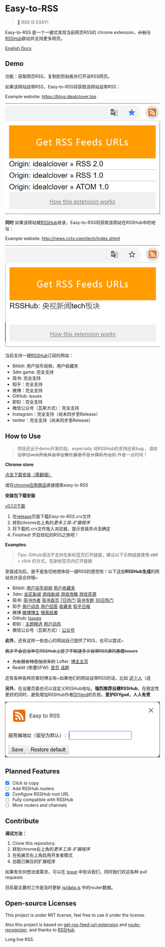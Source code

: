 # Easy-to-RSS

> 🚀 RSS IS EASY!

Easy-to-RSS 是一个一键式发现当前网页RSS的 chrome extension，~~计划~~与[RSSHub](https://github.com/DIYgod/RSSHub)联动并支持更多网页。

[English Docs](https://github.com/idealclover/Easy-to-RSS/blob/master/README.md)

## Demo

功能：获取网页RSS，复制到剪贴板并打开该RSS网页。

如果该网站自带RSS，Easy-to-RSS将获取该网站自带RSS：

Example website: https://blog.idealclover.top

![demo-origin.png](./pics/demo-origin.png)

**同时** 如果该网站被[RSSHub](https://github.com/DIYgod/RSSHub)收录，Easy-to-RSS将获取该网站在RSSHub中的地址：

Example website: http://news.cctv.com/tech/index.shtml

![demo-rsshub.png](./pics/demo-rsshub.png)

当前支持一键[RSSHub](https://github.com/DIYgod/RSSHub)订阅的网站：

* Bilibili: 用户投币视频，用户收藏夹
* 3dm game: 完全支持
* 简书: 完全支持
* 知乎：完全支持
* 微博：完全支持
* GitHub: issues
* 即刻：完全支持
* 微信公众号（瓦斯方式）：完全支持
* Instagram：完全支持（尚未同步至Release）
* twitter：完全支持（尚未同步至Release）

## How to Use

> 项目还出于demo开发阶段，especially 对RSSHub的支持还有bug ，请给 ~~没学过web开发并且学业繁忙甚至不是计算机专业的~~ 作者一点时间！

**Chrome store**

[点击下载安装（需翻墙）](https://chrome.google.com/webstore/detail/easy-to-rss/hbcmpkcpbnecinpngdnfbnknfkdpdfli)

或在[chrome应用商店](https://chrome.google.com/webstore)直接搜索*easy to RSS*

**安装包下载安装**

[v0.1.0下载](https://github.com/idealclover/Easy-to-RSS/releases/download/v0.1.0/Easy-to-RSS.crx)

1. 在[release](https://github.com/idealclover/Easy-to-RSS/releases)页面下载*Easy-to-RSS.crx*文件
2. 转到chrome右上角的*更多工具-扩展程序*
3. 将下载的.crx文件拖入浏览器，提示安装并点击确定
4. Finished! 开启轻松的RSS之旅吧！

**Examples:**

> Tips: Github语法不支持在新标签页打开链接，建议以下示例链接使用 **ctrl**  + click 的方式，在新标签页内打开链接

安装成功后，是不是急切地想体验一键RSS的感觉啦！以下这些**RSSHub生成**的网站也许适合你哦~

* Bilibili: [用户投币视频](https://space.bilibili.com/5044093/#/) [用户收藏夹](https://space.bilibili.com/5044093/#/)
* 3dm: [全区新闻](https://www.3dmgame.com/news/) [游戏新闻](https://www.3dmgame.com/games/civilization6/news/) [游戏攻略](https://www.3dmgame.com/games/civilization6/gl/) [游戏资源](https://www.3dmgame.com/games/civilization6/resource/)
* 简书: [简书作者](https://www.jianshu.com/u/3460d089ffd3) [简书首页](https://www.jianshu.com) [7日热门](https://www.jianshu.com/trending/weekly) [简书专题](https://www.jianshu.com/c/yD9GAd) [30日热门](https://www.jianshu.com/trending/monthly)
* 知乎 [用户动态](https://www.zhihu.com/people/cuicuijiang/activities) [用户回答](https://www.zhihu.com/people/cuicuijiang/answers) [收藏夹](https://www.zhihu.com/collection/41893350) [知乎日报](https://daily.zhihu.com/)
* 微博 [微博博主](https://www.weibo.com/u/5229305350) [搜索结果](http://s.weibo.com/weibo/%25E5%25A5%25B3%25E8%25A3%2585)
* Github: [Issues](https://github.com/idealclover/Easy-to-RSS/issues)
* 即刻：[主题精选](https://web.okjike.com/topic/564ab85208987312006e13ab/official) [用户动态](https://web.okjike.com/user/82D23B32-CF36-4C59-AD6F-D05E3552CBF3)
* 微信公众号（瓦斯方式）：[公众号](https://wx.qnmlgb.tech/authors/5b575ec958e5c4583338dff7)

**此外**，还有这样一些良心的网站自己提供了RSS，也可以尝试~

~~我才不会说当年在RSSHub上提了不知道多少自带RSS源的愚蠢Issues~~

* ~~为女朋友特意加进来的~~ Lofter: [博主主页](http://idealclover.lofter.com/)
* Reddit (惨遭GFW): [首页](https://www.reddit.com/) [话题](https://www.reddit.com/r/changemyview/)

还有各种各样厉害的博主啦~如果他们的网站自带RSS的话，比如 [这个人](https://idealclover.top)（逃

**另外**，在设置页面也可以自定义RSSHub地址。**强烈推荐自建RSSHub**，在稳定性更好的同时，避免增加RSSHub作者[DIYgod](https://github.com/DIYgod)的负担。**爱护DIYgod，人人有责**

![demo-settings.png](./pics/demo-settings.png)

## Planned Features

- [x] Click to copy
- [ ] Add RSSHub routers
- [x] Configure RSSHub root URL
- [ ] Fully compatible with RSSHub
- [ ] More routers and channels

## Contribute

**调试方法：**

1. Clone this repository.
2. 转到chrome右上角的*更多工具-扩展程序*
3. 在拓展页右上角启用开发者模式
4. 加载已解压的扩展程序

如果有任何想法或需求，可以在 [issue](https://github.com/idealclover/Easy-to-RSS/issues) 中告诉我们，同时我们欢迎各种 pull requests

目前最主要的工作是及时更新 [js/data.js](https://github.com/idealclover/Easy-to-RSS/blob/master/js/data.js) 中的router数据。

## Open-source Licenses

This project is under MIT license, feel free to use it under the license.

Also this project is based on [get-rss-feed-url-extension](https://github.com/shevabam/get-rss-feed-url-extension) and [route-recognizer](https://github.com/tildeio/route-recognizer), and thanks to [RSSHub](https://github.com/DIYgod/RSSHub).

Long live RSS.
